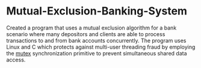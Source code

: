 # Mutual-Exclusion-Banking-System
Created a program that uses a mutual exclusion algorithm for a bank scenario  where many depositors and clients are able to process transactions to and from bank accounts concurrently. The program uses Linux and C which protects against multi-user threading fraud by employing the [mutex](https://en.cppreference.com/w/cpp/thread/mutex#:~:text=The%20mutex%20class%20is%20a,try_lock%20until%20it%20calls%20unlock%20.) synchronization primitive to prevent simultaneous shared data access.
